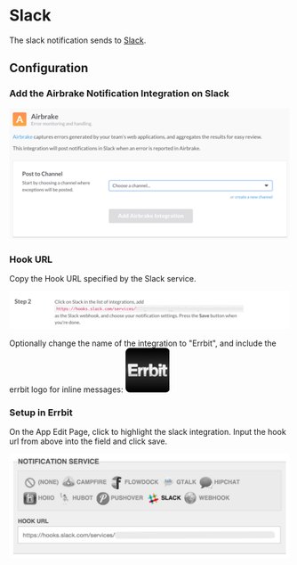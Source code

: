 ---
---
# Slack

The slack notification sends to [Slack](https://www.slack.com/).

## Configuration

### Add the Airbrake Notification Integration on Slack

![Airbrake Notification](airbrake_notification.png)

### Hook URL

Copy the Hook URL specified by the Slack service.

![Hook URL](hook_url.png)

Optionally change the name of the integration to "Errbit", and include the errbit logo for inline messages: ![Errbit](errbit.png)

### Setup in Errbit

On the App Edit Page, click to highlight the slack integration.
Input the hook url from above into the field and click save.

![Errbit Notification Setup](errbit_notification.png)